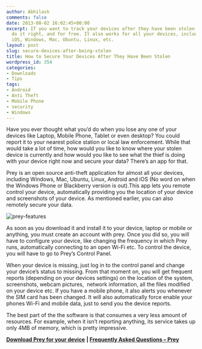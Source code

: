 ```yaml
---
author: Abhilash
comments: false
date: 2013-08-02 16:02:45+00:00
excerpt: If you want to track your devices after they have been stolen, this app can
  do it right, and for free. It also works for all your devices, including Android,
  iOS, Windows, Mac, Ubuntu, Linux, etc.
layout: post
slug: secure-devices-after-being-stolen
title: How to Secure Your Devices After They Have Been Stolen
wordpress_id: 354
categories:
- Downloads
- Tips
tags:
- Android
- Anti Theft
- Mobile Phone
- security
- Windows
---
```


Have you ever thought what you’d do when you lose any one of your devices like Laptop, Mobile Phone, Tablet or even desktop? You could report it to your nearest police station or local law enforcement. While that would take a lot of time, how would you like to know where your stolen device is currently and how would you like to see what the thief is doing with your device right now and secure your data? There’s an app for that.

Prey is an open source anti-theft application for almost all your devices, including Windows, Mac, Ubuntu, Linux, Android and iOS (No word on when the Windows Phone or Blackberry version is out).This app lets you remote control your device, automatically providing you the location of your device and screenshots of your device. As mentioned earlier, you can also remotely secure your data.

![prey-features](http://img.techcovered.org/tc/prey-features.png)

As soon as you download it and install it to your device, laptop or mobile or anything, you must create an account with prey. Once you did so, you will have to configure your device, like changing the frequency in which Prey runs, automatically connecting to an open Wi-Fi etc. To control the device, you will have to go to Prey’s Control Panel.

When your device is missing, just log in to the control panel and change your device’s status to missing. From that moment on, you will get frequent reports (depending on your devices settings) on the location of the system, screenshots, webcam pictures,  network information, all the files modified on your device etc. If you have a mobile phone, it also alerts you whenever the SIM card has been changed. It will also automatically force enable your phones Wi-Fi and mobile data, just to send you the device reports.

The best part of the the software is that consumes a very less amount of resources. For example, when it isn’t reporting anything, its service takes up only 4MB of memory, which is pretty impressive.

**[Download Prey for your device](http://preyproject.com/download)** **| [Frequently Asked Questions – Prey](http://preyproject.com/faq)**
